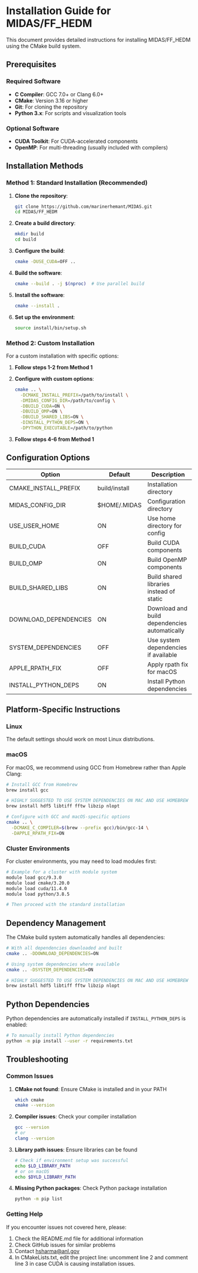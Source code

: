 # Installation Guide for MIDAS/FF_HEDM

This document provides detailed instructions for installing MIDAS/FF_HEDM using the CMake build system.

## Prerequisites

### Required Software

- **C Compiler**: GCC 7.0+ or Clang 6.0+
- **CMake**: Version 3.16 or higher
- **Git**: For cloning the repository
- **Python 3.x**: For scripts and visualization tools

### Optional Software

- **CUDA Toolkit**: For CUDA-accelerated components
- **OpenMP**: For multi-threading (usually included with compilers)

## Installation Methods

### Method 1: Standard Installation (Recommended)

1. **Clone the repository**:
   ```bash
   git clone https://github.com/marinerhemant/MIDAS.git
   cd MIDAS/FF_HEDM
   ```

2. **Create a build directory**:
   ```bash
   mkdir build
   cd build
   ```

3. **Configure the build**:
   ```bash
   cmake -DUSE_CUDA=OFF ..
   ```

4. **Build the software**:
   ```bash
   cmake --build . -j $(nproc)  # Use parallel build
   ```

5. **Install the software**:
   ```bash
   cmake --install .
   ```

6. **Set up the environment**:
   ```bash
   source install/bin/setup.sh
   ```

### Method 2: Custom Installation

For a custom installation with specific options:

1. **Follow steps 1-2 from Method 1**

2. **Configure with custom options**:
   ```bash
   cmake .. \
     -DCMAKE_INSTALL_PREFIX=/path/to/install \
     -DMIDAS_CONFIG_DIR=/path/to/config \
     -DBUILD_CUDA=ON \
     -DBUILD_OMP=ON \
     -DBUILD_SHARED_LIBS=ON \
     -DINSTALL_PYTHON_DEPS=ON \
     -DPYTHON_EXECUTABLE=/path/to/python
   ```

3. **Follow steps 4-6 from Method 1**

## Configuration Options

| Option                 | Default   | Description                                   |
|------------------------|-----------|-----------------------------------------------|
| CMAKE_INSTALL_PREFIX   | build/install | Installation directory                    |
| MIDAS_CONFIG_DIR       | $HOME/.MIDAS | Configuration directory                    |
| USE_USER_HOME          | ON        | Use home directory for config                 |
| BUILD_CUDA             | OFF       | Build CUDA components                         |
| BUILD_OMP              | ON        | Build OpenMP components                       |
| BUILD_SHARED_LIBS      | ON        | Build shared libraries instead of static      |
| DOWNLOAD_DEPENDENCIES  | ON        | Download and build dependencies automatically |
| SYSTEM_DEPENDENCIES    | OFF       | Use system dependencies if available          |
| APPLE_RPATH_FIX        | OFF       | Apply rpath fix for macOS                     |
| INSTALL_PYTHON_DEPS    | ON        | Install Python dependencies                   |

## Platform-Specific Instructions

### Linux

The default settings should work on most Linux distributions.

### macOS

For macOS, we recommend using GCC from Homebrew rather than Apple Clang:

```bash
# Install GCC from Homebrew
brew install gcc

# HIGHLY SUGGESTED TO USE SYSTEM DEPENDENCIES ON MAC AND USE HOMEBREW
brew install hdf5 libtiff fftw libzip nlopt

# Configure with GCC and macOS-specific options
cmake .. \
  -DCMAKE_C_COMPILER=$(brew --prefix gcc)/bin/gcc-14 \
  -DAPPLE_RPATH_FIX=ON
```

### Cluster Environments

For cluster environments, you may need to load modules first:

```bash
# Example for a cluster with module system
module load gcc/9.3.0
module load cmake/3.20.0
module load cuda/11.4.0
module load python/3.8.5

# Then proceed with the standard installation
```

## Dependency Management

The CMake build system automatically handles all dependencies:

```bash
# With all dependencies downloaded and built
cmake .. -DDOWNLOAD_DEPENDENCIES=ON

# Using system dependencies where available
cmake .. -DSYSTEM_DEPENDENCIES=ON

# HIGHLY SUGGESTED TO USE SYSTEM DEPENDENCIES ON MAC AND USE HOMEBREW
brew install hdf5 libtiff fftw libzip nlopt

```

## Python Dependencies

Python dependencies are automatically installed if `INSTALL_PYTHON_DEPS` is enabled:

```bash
# To manually install Python dependencies
python -m pip install --user -r requirements.txt
```

## Troubleshooting

### Common Issues

1. **CMake not found**: Ensure CMake is installed and in your PATH
   ```bash
   which cmake
   cmake --version
   ```

2. **Compiler issues**: Check your compiler installation
   ```bash
   gcc --version
   # or
   clang --version
   ```

3. **Library path issues**: Ensure libraries can be found
   ```bash
   # Check if environment setup was successful
   echo $LD_LIBRARY_PATH
   # or on macOS
   echo $DYLD_LIBRARY_PATH
   ```

4. **Missing Python packages**: Check Python package installation
   ```bash
   python -m pip list
   ```

### Getting Help

If you encounter issues not covered here, please:

1. Check the README.md file for additional information
2. Check GitHub issues for similar problems
3. Contact hsharma@anl.gov
4. In CMakeLists.txt, edit the project line: uncomment line 2 and comment line 3 in case CUDA is causing installation issues.